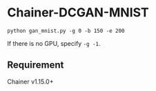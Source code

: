 # Chainer-DCGAN-MNIST

    python gan_mnist.py -g 0 -b 150 -e 200

If there is no GPU, specify `-g -1`.

## Requirement
Chainer v1.15.0+
